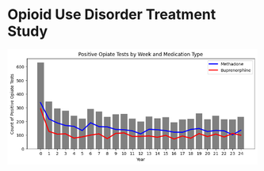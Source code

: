 # Opioid Use Disorder Treatment Study


![Opioid Use Disorder Treatment Study](images/test_results.png)


